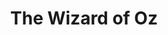 ---
layout: video
series: Angry Video Game Nerd
season: 3
episode: 43
title: "The Wizard of Oz"
permalink: /avgn/episode-43
video_id: HTLUOgP21UY
alt_video_id: foTP0FQ-2cw
drive_id: 1tlW9VGDH5n4_GAKIIn98m43NC4tQFFQh
release_date: 2008-03-04
mike_notes:
toggle: off
title-cards:
  - episode-43.jpg
---
